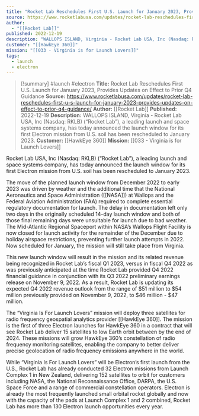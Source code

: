 ```yaml
---
title: "Rocket Lab Reschedules First U.S. Launch for January 2023, Provides Updates on Effect to Prior Q4 Guidance "
source: https://www.rocketlabusa.com/updates/rocket-lab-reschedules-first-u-s-launch-for-january-2023-provides-updates-on-effect-to-prior-q4-guidance/
author:
  - "[[Rocket Lab]]"
published: 2022-12-19
description: "WALLOPS ISLAND, Virginia - Rocket Lab USA, Inc (Nasdaq: RKLB) (“Rocket Lab”), a leading launch and space systems company, has today announced the launch window for its first Electron mission from U.S. soil has been rescheduled to January 2023."
customer: "[[HawkEye 360]]"
mission: "[[033 - Virginia is for Launch Lovers]]"
tags:
  - launch
  - electron
---
```

>[!summary]
#launch #electron
**Title:** Rocket Lab Reschedules First U.S. Launch for January 2023, Provides Updates on Effect to Prior Q4 Guidance 
**Source:** https://www.rocketlabusa.com/updates/rocket-lab-reschedules-first-u-s-launch-for-january-2023-provides-updates-on-effect-to-prior-q4-guidance/
**Author:** [[Rocket Lab]]
**Published:** 2022-12-19
**Description:** WALLOPS ISLAND, Virginia - Rocket Lab USA, Inc (Nasdaq: RKLB) (“Rocket Lab”), a leading launch and space systems company, has today announced the launch window for its first Electron mission from U.S. soil has been rescheduled to January 2023.
**Customer:** [[HawkEye 360]]
**Mission:** [[033 - Virginia is for Launch Lovers]]

Rocket Lab USA, Inc (Nasdaq: RKLB) (“Rocket Lab”), a leading launch and space systems company, has today announced the launch window for its first Electron mission from U.S. soil has been rescheduled to January 2023.

The move of the planned launch window from December 2022 to early 2023 was driven by weather and the additional time that the National Aeronautics and Space Administration ([[NASA]]) at Wallops and the Federal Aviation Administration (FAA) required to complete essential regulatory documentation for launch. The delay in documentation left only two days in the originally scheduled 14-day launch window and both of those final remaining days were unsuitable for launch due to bad weather. The Mid-Atlantic Regional Spaceport within NASA’s Wallops Flight Facility is now closed for launch activity for the remainder of the December due to holiday airspace restrictions, preventing further launch attempts in 2022. Now scheduled for January, the mission will still take place from Virginia.

This new launch window will result in the mission and its related revenue being recognized in Rocket Lab’s fiscal Q1 2023, versus in fiscal Q4 2022 as was previously anticipated at the time Rocket Lab provided Q4 2022 financial guidance in conjunction with its Q3 2022 preliminary earnings release on November 9, 2022. As a result, Rocket Lab is updating its expected Q4 2022 revenue outlook from the range of $51 million to $54 million previously provided on November 9, 2022, to $46 million - $47 million.

The “Virginia Is For Launch Lovers” mission will deploy three satellites for radio frequency geospatial analytics provider [[HawkEye 360]]. The mission is the first of three Electron launches for HawkEye 360 in a contract that will see Rocket Lab deliver 15 satellites to low Earth orbit between by the end of 2024. These missions will grow HawkEye 360’s constellation of radio frequency monitoring satellites, enabling the company to better deliver precise geolocation of radio frequency emissions anywhere in the world.

While “Virginia Is For Launch Lovers” will be Electron’s first launch from the U.S., Rocket Lab has already conducted 32 Electron missions from Launch Complex 1 in New Zealand, delivering 152 satellites to orbit for customers including NASA, the National Reconnaissance Office, DARPA, the U.S. Space Force and a range of commercial constellation operators. Electron is already the most frequently launched small orbital rocket globally and now with the capacity of the pads at Launch Complex 1 and 2 combined, Rocket Lab has more than 130 Electron launch opportunities every year.